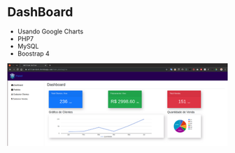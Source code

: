 # DashBoard
* Usando Google Charts
* PHP7
* MySQL
* Boostrap 4

<div class="container-fluid" style="text-align: center">
<img src="dashboard.png">
</div>
